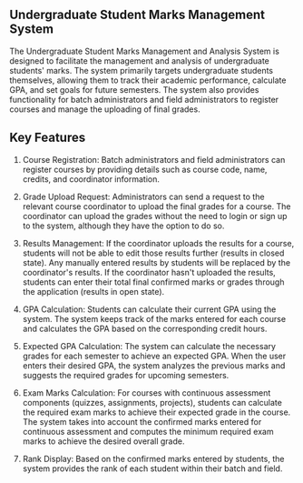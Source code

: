 Undergraduate Student Marks Management System
---------------------------------------------------------

The Undergraduate Student Marks Management and Analysis System is designed to facilitate the management and analysis of undergraduate students' marks. The system primarily targets undergraduate students themselves, allowing them to track their academic performance, calculate GPA, and set goals for future semesters. The system also provides functionality for batch administrators and field administrators to register courses and manage the uploading of final grades.

Key Features
------------

1. Course Registration: Batch administrators and field administrators can register courses by providing details such as course code, name, credits, and coordinator information.

2. Grade Upload Request: Administrators can send a request to the relevant course coordinator to upload the final grades for a course. The coordinator can upload the grades without the need to login or sign up to the system, although they have the option to do so.

3. Results Management: If the coordinator uploads the results for a course, students will not be able to edit those results further (results in closed state). Any manually entered results by students will be replaced by the coordinator's results. If the coordinator hasn't uploaded the results, students can enter their total final confirmed marks or grades through the application (results in open state).

4. GPA Calculation: Students can calculate their current GPA using the system. The system keeps track of the marks entered for each course and calculates the GPA based on the corresponding credit hours.

5. Expected GPA Calculation: The system can calculate the necessary grades for each semester to achieve an expected GPA. When the user enters their desired GPA, the system analyzes the previous marks and suggests the required grades for upcoming semesters.

6. Exam Marks Calculation: For courses with continuous assessment components (quizzes, assignments, projects), students can calculate the required exam marks to achieve their expected grade in the course. The system takes into account the confirmed marks entered for continuous assessment and computes the minimum required exam marks to achieve the desired overall grade.

7. Rank Display: Based on the confirmed marks entered by students, the system provides the rank of each student within their batch and field.

